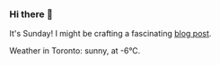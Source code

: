 ### Hi there :wave:

It's Sunday! I might be crafting a fascinating [blog post](https://www.benjaminwuethrich.dev).

Weather in Toronto: sunny, at -6°C.
